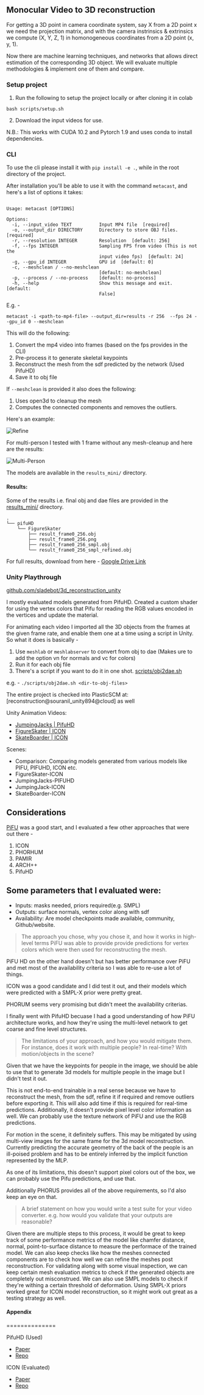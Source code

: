 ## Monocular Video to 3D reconstruction

For getting a 3D point in camera coordinate system, say X from a 2D point x we 
need the projection matrix, and with the camera instrinsics & extrinsics 
we compute (X, Y, Z, 1) in homonogeneous coordinates from a 2D point (x, y, 1).

Now there are machine learning techniques, and networks that 
allows direct estimation of the corresponding 3D object. We will evaluate multiple
methodologies & implement one of them and compare.


### Setup project

1. Run the following to setup the project locally or after cloning it in colab

```shell
bash scripts/setup.sh
```

2. Download the input videos for use.

N.B.: This works with CUDA 10.2 and Pytorch 1.9 and uses conda to install dependencies. 



### CLI

To use the cli please install it with `pip install -e .`, while in the root directory of the project.

After installation you'll be able to use it with the command `metacast`, and here's a list of options it takes: 

```shell

Usage: metacast [OPTIONS]

Options:
  -i, --input_video TEXT          Input MP4 file  [required]
  -o, --output_dir DIRECTORY      Directory to store OBJ files.  [required]
  -r, --resolution INTEGER        Resolution  [default: 256]
  -f, --fps INTEGER               Sampling FPS from video (This is not the
                                  input video fps)  [default: 24]
  -g, --gpu_id INTEGER            GPU id  [default: 0]
  -c, --meshclean / --no-meshclean
                                  [default: no-meshclean]
  -p, --process / --no-process    [default: no-process]
  -h, --help                      Show this message and exit.  [default:
                                  False]
```

E.g. - 

```shell
metacast -i <path-to-mp4-file> --output_dir=results -r 256  --fps 24 --gpu_id 0 --meshclean
```

This will do the following:

1. Convert the mp4 video into frames (based on the fps provides in the CLI)
2. Pre-process it to generate skeletal keypoints
3. Reconstruct the mesh from the sdf predicted by the network (Used PifuHD)
4. Save it to obj file



If `--meshclean` is provided it also does the following:

1. Uses open3d to cleanup the mesh
2. Computes the connected components and removes the outliers.

Here's an example:

![Refine](images/refine.png)


For multi-person I tested with 1 frame without any mesh-cleanup  and here are the results:

![Multi-Person](images/multi-person.png)

The models are available in the `results_mini/` directory.

#### Results:

Some of the results i.e. final obj and dae files are provided in the 
[results_mini/](results_mini) directory.

```shell
.
└── pifuHD
    └── FigureSkater
        ├── result_frame0_256.obj
        ├── result_frame0_256.png
        ├── result_frame0_256_smpl.obj
        └── result_frame0_256_smpl_refined.obj
```

For full results, download from here - [Google Drive Link](https://drive.google.com/file/d/1eO4oK8gjZAwKhFHdgoeEe8zK3VDcq-o4/view?usp=sharing)

### Unity Playthrough

[github.com/sladebot/3d_reconstruction_unity](https://github.com/sladebot/3d_reconstruction_unity)

I mostly evaluated models generated from PifuHD. Created a custom shader
for using the vertex colors that Pifu for reading the RGB values encoded
in the vertices and update the material.

For animating each video I imported all the 3D objects from the frames at the given
frame rate, and enable them one at a time using a script in Unity. So what it
does is basically - 

1. Use `meshlab` or `meshlabserver` to convert from obj to dae (Makes ure to add the 
   option vn for normals and vc for colors)
2. Run it for each obj file
3. There's a script if you want to do it in one shot. [scripts/obj2dae.sh](scripts/obj2dae.sh)

e.g. - `./scripts/obj2dae.sh <dir-to-obj-files>`

The entire project is checked into PlasticSCM at: [reconstruction@souranil_unity894@cloud] as well


Unity Animation Videos:

* [JumpingJacks | PifuHD](videos/JumpingJacks-PifuHD.mov)
* [FigureSkater | ICON](videos/FigureSkater-ICON.mov)
* [SkateBoarder | ICON](videos/SkateBoarder-ICON.mov)

Scenes:
* Comparison: Comparing models generated from various models like PIFU, PIFUHD, ICON etc.
* FigureSkater-ICON
* JumpingJacks-PIFUHD
* JumpingJack-ICON
* SkateBoarder-ICON


## Considerations

[PiFU](https://arxiv.org/pdf/2004.00452.pdf) was a good start, and I evaluated a few other approaches that were out
there - 

1. ICON
2. PHORHUM
3. PAMIR
4. ARCH++
5. PifuHD

Some parameters that I evaluated were:
---
- Inputs: masks needed, priors required(e.g. SMPL)
- Outputs: surface normals, vertex color along with sdf
- Availability: Are model checkpoints made available, community, Github/website.


> The approach you chose, why you chose it, and how it works in high-level terms
PiFU was able to provide provide predictions for vertex colors which were then used for reconstructing
the mesh. 

PiFU HD on the other hand doesn't but has better performance over PiFU and met most of the availability
criteria so I was able to re-use a lot of things. 

ICON was a good candidate and I did test it out, and their models which were predicted with a SMPL-X prior
were pretty great.

PHORUM seems very promising but didn't meet the availability criterias.

I finally went with PifuHD becuase I had a good understanding of how PiFU architecture works, and how they're
using the multi-level network to get coarse and fine level structures.

> The limitations of your approach, and how you would mitigate them. For instance,
does it work with multiple people? In real-time? With motion/objects in the scene?

Given that we have the keypoints for people in the image, we should be able to use that to generate 3d models
for multiple people in the image but I didn't test it out.

This is not end-to-end trainable in a real sense because we have to reconstruct the mesh, from the sdf, refine
it if required and remove outliers before exporting it. This will also add time if this is required for
real-time predictions. Additionally, it doesn't provide pixel level color information as well. We can probably
use the texture network of PiFU and use the RGB predictions. 

For motion in the scene, it definitely suffers. This may be mitigated by using multi-view images for the same 
frame for the 3d model reconstruction. Currently predicting the accurate geometry of the back of the people
is an ill-poised problem and has to be entirely inferred by the implicit function represented by the MLP.

As one of its limitations, this doesn't support pixel colors out of the box, we can probably use the Pifu predictions,
and use that.

Additionally PHORUS provides all of the above requirements, so I'd also keep an eye on that. 

> A brief statement on how you would write a test suite for your video converter.
e.g. how would you validate that your outputs are reasonable?

Given there are multiple steps to this process, it would be great to keep track of some performance metrics of the model
like chamfer distance, normal, point-to-surface distance to measure the performace of the trained model. We can also keep
checks like how the meshes connected components are to check how well we can refine the meshes post reconstruction. For
validating along with some visual inspection, we can keep certain mesh evaluation metrics to check if the generated
objects are completely out misconstrued. We can also use SMPL models to check if they're withing a certain threshold of
deformation. Using SMPL-X priors worked great for ICON model reconstruction, so it might work out great as a testing strategy as well.


#### Appendix
==============

PifuHD (Used)

- [Paper](https://arxiv.org/pdf/2004.00452.pdf)
- [Repo](https://github.com/facebookresearch/pifuhd)

ICON (Evaluated)

- [Paper](https://arxiv.org/pdf/2112.09127.pdf)
- [Repo](https://github.com/yuliangxiu/icon)


